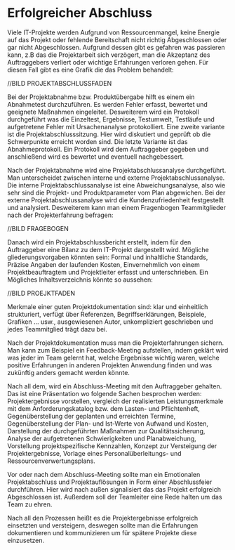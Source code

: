 ﻿# Erfolgreicher Abschluss
 
Viele IT-Projekte werden Aufgrund von Ressourcenmangel, keine Energie auf das Projekt oder fehlende Bereitschaft nicht richtig Abgeschlossen oder gar nicht Abgeschlossen. Aufgrund dessen gibt es gefahren was passieren kann, z.B das die Projektarbeit sich verzögert, man die Akzeptanz des Auftraggebers verliert oder wichtige Erfahrungen verloren gehen.
Für diesen Fall gibt es eine Grafik die das Problem behandelt:

//BILD PROJEKTABSCHLUSSFADEN

Bei der Projektabnahme bzw. Produktübergabe hilft es einem ein Abnahmetest durchzuführen. Es werden Fehler erfasst, bewertet und geeignete Maßnahmen eingeleitet. Desweiterem wird ein Protokoll durchgeführt was die Einzeltest, Ergebnisse, Testumwelt, Testläufe und aufgetretene Fehler mit Ursachenanalyse protokolliert.
Eine zweite variante ist die Projektabschlusssitzung. Hier wird diskutiert und geprüft ob die Schwerpunkte erreicht worden sind.
Die letzte Variante ist das Abnahmeprotokoll. Ein Protokoll wird dem Auftraggeber gegeben und anschließend wird es bewertet und eventuell nachgebessert.

Nach der Projektabnahme wird eine Projektabschlussanalyse durchgeführt. Man unterscheidet zwischen interne und externe Projektabschlussanalyse. Die interne Projektabschlussanalyse ist eine Abweichungsanalyse, also wie sehr sind die Projekt- und Produktparameter vom Plan abgewichen. Bei der externe Projektabschlussanalyse wird die Kundenzufriedenheit festgestellt und analysiert.
Desweiterem kann man einem Fragenbogen Teammitglieder nach der Projekterfahrung befragen:

//BILD FRAGEBOGEN

Danach wird ein Projektabschlussbericht erstellt, indem für den Auftraggeber eine Bilanz zu dem IT-Projekt dargestellt wird. Mögliche gliederungsvorgaben könnten sein: Formal und inhaltliche Standards, Präzise Angaben der laufenden Kosten, Einvernehmlich von einem Projektbeauftragtem und Projektleiter erfasst und unterschrieben. Ein Mögliches Inhaltsverzeichnis könnte so aussehen:

//BILD PROEJKTFADEN

Merkmale einer guten Projektdokumentation sind: klar und einheitlich strukturiert, verfügt über Referenzen, Begriffserklärungen, Beispiele, Grafiken … usw., ausgewiesenen Autor, unkompliziert geschrieben und jedes Teammitglied trägt dazu bei.

Nach der Projektdokumentation muss man die Projekterfahrungen sichern. Man kann zum Beispiel ein Feedback-Meeting aufstellen, indem geklärt wird was jeder im Team gelernt hat, welche Ergebnisse wichtig waren, welche positive Erfahrungen in anderen Projekten Anwendung finden und was zukünftig anders gemacht werden könnte.

Nach all dem, wird ein Abschluss-Meeting mit den Auftraggeber gehalten. Das ist eine Präsentation wo folgende Sachen besprochen werden: Projektergebnisse vorstellen, vergleich der realisierten Leistungsmerkmale mit dem Anforderungskatalog bzw. dem
Lasten- und Pflichtenheft, Gegenüberstellung der geplanten und erreichten Termine, Gegenüberstellung der Plan- und Ist-Werte von Aufwand und Kosten, Darstellung der durchgeführten Maßnahmen zur Qualitätssicherung, Analyse der aufgetretenen Schwierigkeiten und Planabweichung, Vorstellung projektspezifische Kennzahlen, Konzept zur Versteigung der Projektergebnisse, Vorlage eines Personalüberleitungs- und Ressourcenverwertungsplans.

Vor oder nach dem Abschluss-Meeting sollte man ein Emotionalen Projektabschluss und Projektauflösungen in Form einer Abschlussfeier durchführen. Hier wird nach außen signalisiert das das Projekt erfolgreich Abgeschlossen ist. Außerdem soll der Teamleiter eine Rede halten um das Team zu ehren.

Nach all den Prozessen heißt es die Projektergebnisse erfolgreich einsetzten und versteigern, deswegen sollte man die Erfahrungen dokumentieren und kommunizieren um für spätere Projekte diese einzusetzen.
